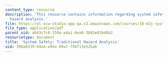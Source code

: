 ```yaml
---
content_type: resource
description: 'This resource contains information regarding system safety: Traditional
  hazard analysis.'
file: https://ol-ocw-studio-app-qa.s3.amazonaws.com/courses/16-63j-system-safety-spring-2016/398a8339b4aae04a89a7f9bf13e52bab_MIT16_63JS16_LecNotes8.pdf
file_type: application/pdf
parent_uid: ab43c7c8-150a-eda1-6ea0-3b92e01bd6b2
resourcetype: Document
title: 'System Safety: Traditional Hazard Analysis'
uid: 398a8339-b4aa-e04a-89a7-f9bf13e52bab
---
```

